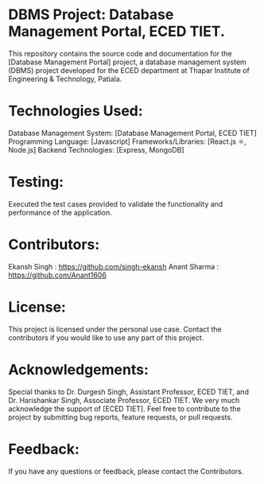 # DBMS Project: Database Management Portal, ECED TIET.
This repository contains the source code and documentation for the [Database Management Portal] project, a database management system (DBMS) project developed for the ECED department at Thapar Institute of Engineering & Technology, Patiala.

# Technologies Used:
 Database Management System: [Database Management Portal, ECED TIET]
 Programming Language: [Javascript]
 Frameworks/Libraries: [React.js ⚛️, Node.js]
 Backend Technologies: [Express, MongoDB]
# Testing:
Executed the test cases provided to validate the functionality and performance of the application.

# Contributors:
Ekansh Singh : https://github.com/singh-ekansh Anant Sharma : https://github.com/Anant1606

# License:
This project is licensed under the personal use case. Contact the contributors if you would like to use any part of this project.

# Acknowledgements:
Special thanks to Dr. Durgesh Singh, Assistant Professor, ECED TIET, and Dr. Harishankar Singh, Associate Professor, ECED TIET. We very much acknowledge the support of [ECED TIET]. Feel free to contribute to the project by submitting bug reports, feature requests, or pull requests.

# Feedback:
If you have any questions or feedback, please contact the Contributors.

